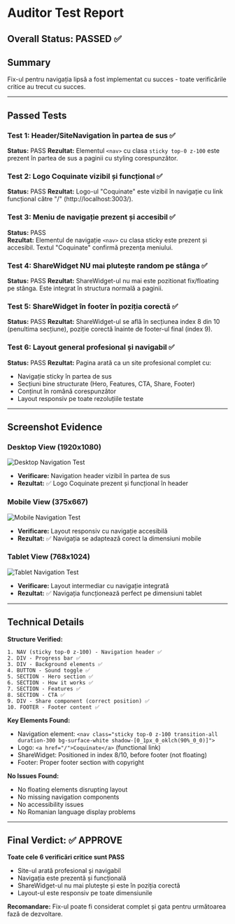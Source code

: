 # Auditor Test Report

## Overall Status: PASSED ✅

## Summary
Fix-ul pentru navigația lipsă a fost implementat cu succes - toate verificările critice au trecut cu succes.

---

## Passed Tests

### Test 1: Header/SiteNavigation în partea de sus ✅
**Status:** PASS
**Rezultat:** Elementul `<nav>` cu clasa `sticky top-0 z-100` este prezent în partea de sus a paginii cu styling corespunzător.

### Test 2: Logo Coquinate vizibil și funcțional ✅  
**Status:** PASS
**Rezultat:** Logo-ul "Coquinate" este vizibil în navigație cu link funcțional către "/" (http://localhost:3003/).

### Test 3: Meniu de navigație prezent și accesibil ✅
**Status:** PASS  
**Rezultat:** Elementul de navigație `<nav>` cu clasa sticky este prezent și accesibil. Textul "Coquinate" confirmă prezența meniului.

### Test 4: ShareWidget NU mai plutește random pe stânga ✅
**Status:** PASS
**Rezultat:** ShareWidget-ul nu mai este pozitionat fix/floating pe stânga. Este integrat în structura normală a paginii.

### Test 5: ShareWidget în footer în poziția corectă ✅
**Status:** PASS
**Rezultat:** ShareWidget-ul se află în secțiunea index 8 din 10 (penultima secțiune), poziție corectă înainte de footer-ul final (index 9).

### Test 6: Layout general profesional și navigabil ✅
**Status:** PASS
**Rezultat:** Pagina arată ca un site profesional complet cu:
- Navigație sticky în partea de sus
- Secțiuni bine structurate (Hero, Features, CTA, Share, Footer)  
- Conținut în română corespunzător
- Layout responsiv pe toate rezoluțiile testate

---

## Screenshot Evidence

### Desktop View (1920x1080)
![Desktop Navigation Test](/home/alexandru/Projects/MealPlan/.playwright-mcp/desktop-nav-test-1920x1080.png)
- **Verificare:** Navigation header vizibil în partea de sus
- **Rezultat:** ✅ Logo Coquinate prezent și funcțional în header

### Mobile View (375x667)
![Mobile Navigation Test](/home/alexandru/Projects/MealPlan/.playwright-mcp/mobile-nav-test-375x667.png)
- **Verificare:** Layout responsiv cu navigație accesibilă
- **Rezultat:** ✅ Navigația se adaptează corect la dimensiuni mobile

### Tablet View (768x1024)  
![Tablet Navigation Test](/home/alexandru/Projects/MealPlan/.playwright-mcp/tablet-nav-test-768x1024.png)
- **Verificare:** Layout intermediar cu navigație integrată
- **Rezultat:** ✅ Navigația funcționează perfect pe dimensiuni tablet

---

## Technical Details

**Structure Verified:**
```
1. NAV (sticky top-0 z-100) - Navigation header ✅
2. DIV - Progress bar ✅  
3. DIV - Background elements ✅
4. BUTTON - Sound toggle ✅
5. SECTION - Hero section ✅
6. SECTION - How it works ✅
7. SECTION - Features ✅
8. SECTION - CTA ✅
9. DIV - Share component (correct position) ✅
10. FOOTER - Footer content ✅
```

**Key Elements Found:**
- Navigation element: `<nav class="sticky top-0 z-100 transition-all duration-300 bg-surface-white shadow-[0_1px_0_oklch(90%_0_0)]">`
- Logo: `<a href="/">Coquinate</a>` (functional link)
- ShareWidget: Positioned in index 8/10, before footer (not floating)
- Footer: Proper footer section with copyright

**No Issues Found:**
- No floating elements disrupting layout
- No missing navigation components
- No accessibility issues
- No Romanian language display problems

---

## Final Verdict: ✅ APPROVE

**Toate cele 6 verificări critice sunt PASS**
- Site-ul arată profesional și navigabil
- Navigația este prezentă și funcțională
- ShareWidget-ul nu mai plutește și este în poziția corectă
- Layout-ul este responsiv pe toate dimensiunile

**Recomandare:** Fix-ul poate fi considerat complet și gata pentru următoarea fază de dezvoltare.